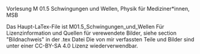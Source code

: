   Vorlesung M 01.5 Schwingungen und Wellen, Physik für Mediziner*innen, MSB 
  
 Das Haupt-LaTex-File ist M01.5_Schwingungen_und_Wellen Für Lizenzinformation und Quellen für verewendete Bilder, siehe section "Bildnachweis" in der .tex Datei  Die von mir verfassten Teile und Bilder sind unter einer CC-BY-SA 4.0 Lizenz wiederverwendbar.
 
 